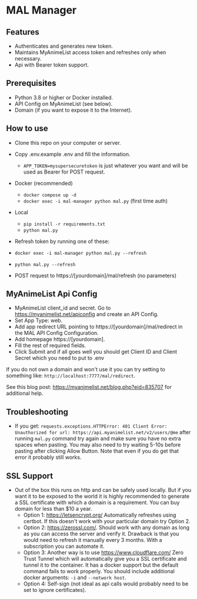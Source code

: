# MAL Manager

## Features

- Authenticates and generates new token.
- Maintains MyAnimeList access token and refreshes only when necessary.
- Api with Bearer token support.

## Prerequisites

- Python 3.8 or higher or Docker installed.
- API Config on MyAnimeList (see below).
- Domain (if you want to expose it to the Internet).

## How to use

- Clone this repo on your computer or server.

- Copy .env.example .env and fill the information.
  - `APP_TOKEN=mysupersecuretoken` is just whatever you want and will be used as Bearer for POST request.

- Docker (recommended)
  - `docker compose up -d`
  - `docker exec -i mal-manager python mal.py` (first time auth)

- Local
  - `pip install -r requirements.txt`
  - `python mal.py`

- Refresh token by running one of these:
- `docker exec -i mal-manager python mal.py --refresh`
- `python mal.py --refresh`
- POST request to https://[yourdomain]/mal/refresh (no parameters)

## MyAnimeList Api Config

- MyAnimeList client_id and secret. Go to <https://myanimelist.net/apiconfig> and create an API Config.
- Set App Type: web.
- Add app redirect URL pointing to https://[yourdomain]/mal/redirect in the MAL API Config Configuration.
- Add homepage https://[yourdomain].
- Fill the rest of required fields.
- Click Submit and if all goes well you should get Client ID and Client Secret which you need to put to .env

If you do not own a domain and won't use it you can try setting to something like: `http://localhost:7777/mal/redirect`.

See this blog post: <https://myanimelist.net/blog.php?eid=835707> for additional help.

## Troubleshooting

- If you get: `requests.exceptions.HTTPError: 401 Client Error: Unauthorized for url: https://api.myanimelist.net/v2/users/@me` after running `mal.py` command try again and make sure you have no extra spaces when pasting. You may also need to try waiting 5-10s before pasting after clicking Allow Button. Note that even if you do get that error it probably still works.

## SSL Support

- Out of the box this runs on http and can be safely used locally. But if you want it to be exposed to the world it is highly recommended to generate a SSL certificate with which a domain is a requirement. You can buy domain for less than $10 a year.
  - Option 1: <https://letsencrypt.org/> Automatically refreshes using certbot. If this doesn't work with your particular domain try Option 2.
  - Option 2: <https://zerossl.com/>. Should work with any domain as long as you can access the server and verify it. Drawback is that you would need to refresh it manually every 3 months. With a subscription you can automate it.
  - Option 3: Another way is to use <https://www.cloudflare.com/> Zero Trust Tunnel which will automatically give you a SSL certificate and tunnel it to the container. It has a docker support but the default command fails to work properly. You should include additional docker arguments: `-i` and `--network host`.
  - Option 4: Self-sign (not ideal as api calls would probably need to be set to ignore certificates).
